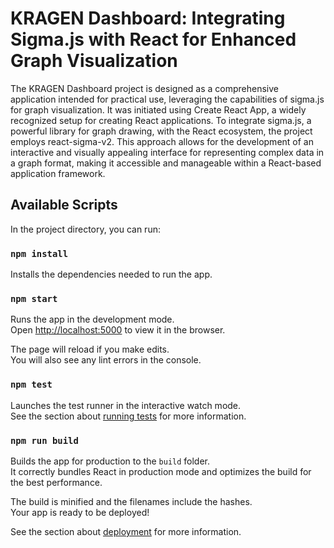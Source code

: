 # KRAGEN Dashboard: Integrating Sigma.js with React for Enhanced Graph Visualization

The KRAGEN Dashboard project is designed as a comprehensive application intended for practical use, leveraging the capabilities of sigma.js for graph visualization. It was initiated using Create React App, a widely recognized setup for creating React applications. To integrate sigma.js, a powerful library for graph drawing, with the React ecosystem, the project employs react-sigma-v2. This approach allows for the development of an interactive and visually appealing interface for representing complex data in a graph format, making it accessible and manageable within a React-based application framework.

## Available Scripts

In the project directory, you can run:

### `npm install`

Installs the dependencies needed to run the app.

### `npm start`

Runs the app in the development mode.\
Open [http://localhost:5000](http://localhost:5000) to view it in the browser.

The page will reload if you make edits.\
You will also see any lint errors in the console.

### `npm test`

Launches the test runner in the interactive watch mode.\
See the section about [running tests](https://facebook.github.io/create-react-app/docs/running-tests) for more information.

### `npm run build`

Builds the app for production to the `build` folder.\
It correctly bundles React in production mode and optimizes the build for the best performance.

The build is minified and the filenames include the hashes.\
Your app is ready to be deployed!

See the section about [deployment](https://facebook.github.io/create-react-app/docs/deployment) for more information.
